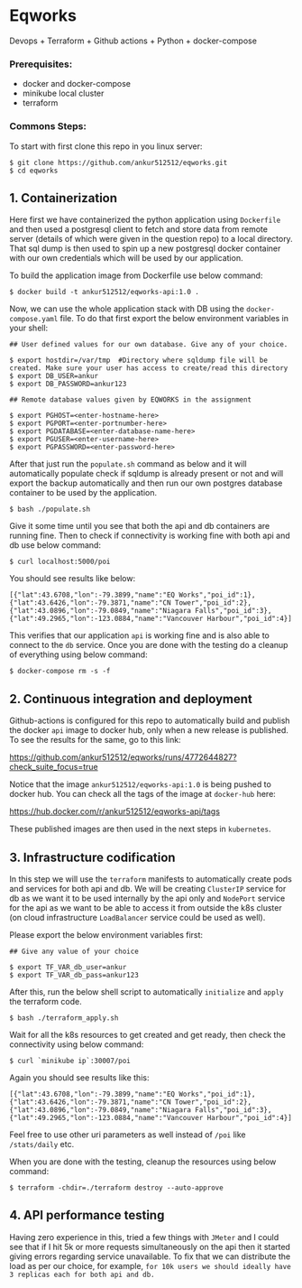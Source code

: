 # Eqworks
Devops + Terraform + Github actions + Python + docker-compose

### Prerequisites:

* docker and docker-compose
* minikube local cluster
* terraform

### Commons Steps:

To start with first clone this repo in you linux server:

``` 
$ git clone https://github.com/ankur512512/eqworks.git
$ cd eqworks
```

## 1. Containerization

Here first we have containerized the python application using `Dockerfile` and then used a postgresql client to fetch and store data from remote server (details of which were given in the question repo) to a local directory. That sql dump is then used to spin up a new postgresql docker container with our own credentials which will be used by our application.

To build the application image from Dockerfile use below command:

```
$ docker build -t ankur512512/eqworks-api:1.0 .
```

Now, we can use the whole application stack with DB using the `docker-compose.yaml` file. To do that first export the below environment variables in your shell:

```
## User defined values for our own database. Give any of your choice.

$ export hostdir=/var/tmp  #Directory where sqldump file will be created. Make sure your user has access to create/read this directory
$ export DB_USER=ankur
$ export DB_PASSWORD=ankur123

## Remote database values given by EQWORKS in the assignment

$ export PGHOST=<enter-hostname-here>
$ export PGPORT=<enter-portnumber-here>
$ export PGDATABASE=<enter-database-name-here>
$ export PGUSER=<enter-username-here>
$ export PGPASSWORD=<enter-password-here>
```

After that just run the `populate.sh` command as below and it will automatically populate check if sqldump is already present or not and will export the backup automatically and then run our own postgres database container to be used by the application.

```
$ bash ./populate.sh
```

Give it some time until you see that both the api and db containers are running fine. Then to check if connectivity is working fine with both api and db use below command:

```
$ curl localhost:5000/poi
```

You should see results like below:

```
[{"lat":43.6708,"lon":-79.3899,"name":"EQ Works","poi_id":1},{"lat":43.6426,"lon":-79.3871,"name":"CN Tower","poi_id":2},{"lat":43.0896,"lon":-79.0849,"name":"Niagara Falls","poi_id":3},{"lat":49.2965,"lon":-123.0884,"name":"Vancouver Harbour","poi_id":4}]
```

This verifies that our application `api` is working fine and is also able to connect to the `db` service. Once you are done with the testing do a cleanup of everything using below command:

```
$ docker-compose rm -s -f
```

## 2. Continuous integration and deployment

Github-actions is configured for this repo to automatically build and publish the docker `api` image to docker hub, only when a new release is published. To see the results for the same, go to this link:

https://github.com/ankur512512/eqworks/runs/4772644827?check_suite_focus=true

Notice that the image `ankur512512/eqworks-api:1.0` is being pushed to docker hub. You can check all the tags of the image at `docker-hub` here:

https://hub.docker.com/r/ankur512512/eqworks-api/tags

These published images are then used in the next steps in `kubernetes`.

## 3. Infrastructure codification

In this step we will use the `terraform` manifests to automatically create pods and services for both api and db. We will be creating `ClusterIP` service for db as we want it to be used internally by the api only and `NodePort` service for the api as we want to be able to access it from outside the k8s cluster (on cloud infrastructure `LoadBalancer` service could be used as well).

Please export the below environment variables first:

```
## Give any value of your choice

$ export TF_VAR_db_user=ankur
$ export TF_VAR_db_pass=ankur123
```

After this, run the below shell script to automatically `initialize` and `apply` the terraform code.

```
$ bash ./terraform_apply.sh
```

Wait for all the k8s resources to get created and get ready, then check the connectivity using below command:

```
$ curl `minikube ip`:30007/poi
```

Again you should see results like this:

```
[{"lat":43.6708,"lon":-79.3899,"name":"EQ Works","poi_id":1},{"lat":43.6426,"lon":-79.3871,"name":"CN Tower","poi_id":2},{"lat":43.0896,"lon":-79.0849,"name":"Niagara Falls","poi_id":3},{"lat":49.2965,"lon":-123.0884,"name":"Vancouver Harbour","poi_id":4}]
```

Feel free to use other uri parameters as well instead of `/poi` like `/stats/daily` etc.

When you are done with the testing, cleanup the resources using below command:

```
$ terraform -chdir=./terraform destroy --auto-approve
```

## 4. API performance testing

Having zero experience in this, tried a few things with `JMeter` and I could see that if I hit 5k or more requests simultaneously on the api then it started giving errors regarding service unavailable. To fix that we can distribute the load as per our choice, for example, `for 10k users we should ideally have 3 replicas each for both api and db.`

